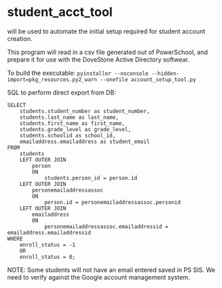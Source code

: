 # student_acct_tool

will be used to automate the initial setup required for student account creation. 

This program will read in a csv file generated out of PowerSchool, and prepare it for use with the DoveStone Active Directory softwear. 

To build the executable: 
`pyinstaller --noconsole --hidden-import=pkg_resources.py2_warn --onefile account_setup_tool.py`


SQL to perform direct export from DB:
```
SELECT
    students.student_number as student_number,
    students.last_name as last_name,
    students.first_name as first_name,
    students.grade_level as grade_level,
    students.schoolid as school_id,
    emailaddress.emailaddress as student_email
FROM 
    students
    LEFT OUTER JOIN
        person
        ON 
            students.person_id = person.id
    LEFT OUTER JOIN 
        personemailaddressassoc
        ON 
            person.id = personemailaddressassoc.personid
    LEFT OUTER JOIN 
        emailaddress
        ON
            personemailaddressassoc.emailaddressid = emailaddress.emailaddressid
WHERE 
    enroll_status = -1 
    OR
    enroll_status = 0;
```

NOTE: Some students will not have an email entered saved in PS SIS.
We need to verify against the Google account management system.  